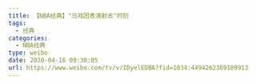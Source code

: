 ```yaml
---
title: 【NBA经典】"马戏团表演射击"时刻
tags:
  - 经典
categories:
  - NBA经典
type: weibo
date: 2020-04-16 09:30:05
url: https://www.weibo.com/tv/v/IDyelEDBA?fid=1034:4494262369189913
---
```


<!-- more -->